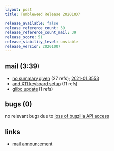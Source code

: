 ```yaml
---
layout: post
title: Tumbleweed Release 20201007

release_available: false
release_reference_count: 39
release_reference_count_mail: 39
release_score: 51
release_stability_level: unstable
release_version: 20201007
---
```


## mail (3:39)

- [no summary given](https://lists.opensuse.org/opensuse-factory/2020-10/msg00058.html) (27 refs); [2021-01.3553](https://github.com/boombatower/tumbleweed-review/issues/10)
- [and X11 keyboard setup](https://lists.opensuse.org/opensuse-factory/2020-10/msg00064.html) (11 refs)
- [glibc update](https://lists.opensuse.org/opensuse-factory/2020-10/msg00057.html) (1 refs)

## bugs (0)

<!--more-->

no relevant bugs due to [loss of bugzilla API access](https://bugzilla.opensuse.org/show_bug.cgi?id=1157722)



## links

- [mail announcement](https://github.com/boombatower/tumbleweed-review/issues/10)

